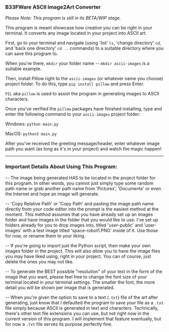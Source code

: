 ### B33FWare ASCII Image2Art Converter

*Please Note: This program is still in its BETA/WIP stage.*

This program is meant showcase how creative you can be right in your terminal. It converts any image located in your project into ASCII art.

First, go to your terminal and navigate (using 'list' ```ls```, 'change directory' ```cd```, and 'back one directory' ```cd ..``` commands) to a suitable directory where you can save this program to.

When you're there, ```mkdir``` your folder name -- ```mkdir ascii-images``` is a suitable example.

Then, install Pillow right to the ```ascii-images``` (or whatever name you choose) project folder. To do this, type ```pip install pillow``` and press Enter.

```PIL``` aka ```pillow``` is used to assist the program in generating images to ASCII characters.

Once you've verified the ```pillow``` packages have finished installing, type and enter the following command to your ```ascii-images``` project folder:
  
  Windows: ```python main.py```
  
  MacOS: ```python3 main.py```

After you've received the greeting message/header, enter whatever image path you want (as long as it's in your project) and watch the magic happen!

---------------------------------------------------------------------------------------------------------------------------------------------------------------
### Important Details About Using This Program:

-- The image being generated HAS to be located in the project folder for this program. In other words, you cannot just simply type some random path name or grab another path name from 'Pictures', 'Documents' or even the Internet and hope an image will generate. 

-- 'Copy Relative Path' or 'Copy Path' and pasting the image path name directly from your code editor into the prompt is the easiest method at the moment. This method assumes that you have already set up an images folder and have images in the folder that you would like to use. I've set up folders already for you to drop images into, titled 'user-public' and 'user-images' with a test image titled 'space-robot1.PNG' inside of it. Use those for now, or rename them to your liking.

-- If you're going to import just the Python script, then make your own images folder in the project. This will also allow you to have the image files you may have liked using, right in your project. You can of course, just delete the ones you may not like.

-- To generate the BEST possible "resolution" of your text in the form of the image that you want, please feel free to change the font size of your terminal located in your terminal settings. The smaller the font, the more detail you will be shown per image that is generated.

-- When you're given the option to save to a text (```.txt```) file of the art after generating, just know that I defaulted the program to save your file as a ```.txt``` file simply because ASCII is generated in text and characters. Technically, there's other text file extensions you can use, but not right now in the current version of this program. I will implement that feature eventually, but for now a ```.txt``` file serves its purpose perfectly fine.
